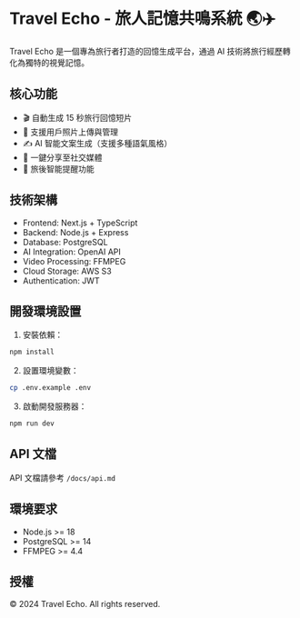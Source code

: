 # Travel Echo - 旅人記憶共鳴系統 🌏✈️

Travel Echo 是一個專為旅行者打造的回憶生成平台，通過 AI 技術將旅行經歷轉化為獨特的視覺記憶。

## 核心功能

- 🎬 自動生成 15 秒旅行回憶短片
- 📸 支援用戶照片上傳與管理
- ✍️ AI 智能文案生成（支援多種語氣風格）
- 🔄 一鍵分享至社交媒體
- 📱 旅後智能提醒功能

## 技術架構

- Frontend: Next.js + TypeScript
- Backend: Node.js + Express
- Database: PostgreSQL
- AI Integration: OpenAI API
- Video Processing: FFMPEG
- Cloud Storage: AWS S3
- Authentication: JWT

## 開發環境設置

1. 安裝依賴：
```bash
npm install
```

2. 設置環境變數：
```bash
cp .env.example .env
```

3. 啟動開發服務器：
```bash
npm run dev
```

## API 文檔

API 文檔請參考 `/docs/api.md`

## 環境要求

- Node.js >= 18
- PostgreSQL >= 14
- FFMPEG >= 4.4

## 授權

© 2024 Travel Echo. All rights reserved. 